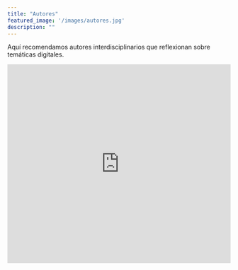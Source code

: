 ```yaml
---
title: "Autores"
featured_image: '/images/autores.jpg'
description: ""
---
```

Aquí recomendamos autores interdisciplinarios que reflexionan sobre temáticas digitales. 

<iframe src="https://onodo.org/visualizations/3866/embed/" width="100%" height="450px" scrolling="no" marginheight="0" frameborder="0" allowfullscreen></iframe>

